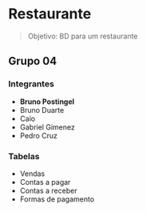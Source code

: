 # Restaurante

> Objetivo: BD para um restaurante

## Grupo 04

### Integrantes
* **Bruno Postingel**
* Bruno Duarte
* Caio
* Gabriel Gimenez
* Pedro Cruz

### Tabelas
- Vendas
- Contas a pagar
- Contas a receber
- Formas de pagamento

